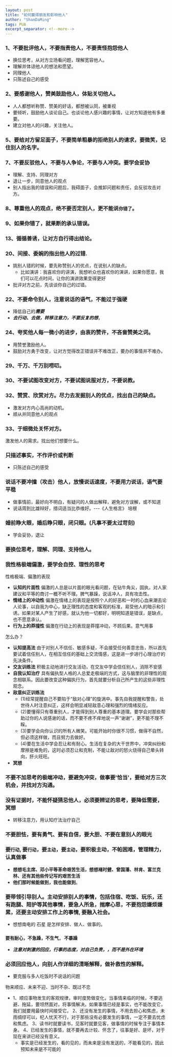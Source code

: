 ```yaml
---
layout: post
title: "如何赢得朋友和影响他人"
author: "ShanDaMing"
tags: PUA
excerpt_separator: <!--more-->
---
```


<!--more-->

### 1、不要批评他人，不要指责他人，不要责怪抱怨他人
* 换位思考，从对方立场看问题，理解宽容他人。
* 理解并体谅他人的想法和愿望。
* 同理他人
* 只陈述自己的感受

### 2、要感谢他人，赞美鼓励他人，体贴关切他人。
* 人人都想听称赞、赞美的好话，都想被认同，被重视
* 要倾听，鼓励他人谈论自己。也谈论他人感兴趣的事情，让对方知道他有多重要。
* 建立对他人的兴趣，关注他人。

### 5、要给对方留足面子，不要简单粗暴的拒绝别人的请求，要微笑，记住别人的名字。

### 7、不要反驳他人，不要与人争论，不要与人冲突。要学会妥协
* 理解、支持、同理对方
* 退让一步，同意他人的观点
* 别人指出我的错误和问题后，我碍面子，会推卸问题和责任，会反驳攻击对方。

### 8、尊重他人的观点，绝不要否定别人，更不能说`你错了`。

### 9、如果你错了，就果断的承认错误。

### 13、循循善诱，让对方自行得出结论。

### 20、间接、委婉的指出他人的过错.
* 挑别人错的时候，要先称赞别人的优点，在说别人的缺点。
	 - 比如演讲：我喜欢你的讲演，我想听众也喜欢你的演讲，如果你愿意，我们可以花点时间，让你的演讲效果变得更好
* 批评对方之前，先谈谈你自己的过错。

### 22、不要命令别人，注意说话的语气，不能过于强硬
* 降低自己的***需要***
* ***去行动、去做，转移注意力，不要反复的想***，

### 24、夸奖他人每一微小的进步，由衷的赞许，不吝啬赞美之词。
* 用赞誉激励他人。
* 鼓励对方勇于改变，让对方觉得改正错误并不难改正，要办的事情并不难办。

### 29、千万、千万别唠叨。

### 30、不要试图改变对方，不要试图说服对方，不要说教。

### 32、赞赏、欣赏对方。尽力去发掘别人的优点，找出自己的缺点。
* 激发对方内心高尚的动机。
* 顺从并同意他人的观点

### 33、于细微处关怀对方。
激发他人的需求。找出他们想要什么。

### 只描述事实，不作评价或判断
* 只陈述自己的感受

### 说话不要冲撞（攻击）他人，放慢说话速度，不要用力说话，语气要平稳
* 做事情前，最好向不明白，有疑问的人做出解释，避免对方误解，或不知道
* 说话周到比雄辩好，措词适当比恭维好。---《人生格言》 培根

### 婚前睁大眼，婚后睁只眼，闭只眼。(凡事不要太过苛刻)
* 学会妥协，退让

### 要换位思考，理解、同理、支持他人。

### 我性格极端偏激，要学会自控、理性的思考
性格极端、偏激的表现
* **认知的片面性** 偏激的人总是以片面的眼光看问题，在钻牛角尖，固执，对人家建议和平等的商讨一概不听不理。脾气暴躁，说话冲人，具有攻击性。 
* **情绪上的冲动性** 偏激在情绪上的表现是按照个人的好恶和一时的心血来潮去论人论事，以自我为中心，缺乏理性的态度和客观的标准，易受他人的暗示和引诱。如果对某人产生了好感，就认为他一切都好，明明知道是错误，是缺点，也不愿意承认。 
* **行为上的莽撞性** 偏激在行动上的表现是莽撞冲动，不顾后果。意气用事

怎么办？
* **认知提高法** 由于对别人不信任、敏感多疑，不会接受任何善意忠告，所以首先要试着信任别人，在相互信任的基础上交流情感，这是进一步进行心理治疗的先决条件。
* **交友训练法** 积极主动地进行交友活动，在交友中学会信任别人，消除不安感
* **自我认知治疗** 具有偏执型人格的人总爱走极端的方式，这与脑里的非理性的观念相联系。因此要改变这种偏执行为，首先就要分析自己所产生的这些非理性观念。 
* **敌意纠正训练法**
	 - (1)经常提醒自己不要陷于“敌对心理”的旋涡中。事先自我提醒和警告，处世待人时注意纠正，这样会明显减轻敌意心理和强烈的情绪反应。
	 - (2)要懂得只有尊重别人，才能得到别人尊重的基本道理。要学会对那些帮助过你的人说感谢的话，而不要不疼不痒地说一声“谢谢”，更不能不理不睬。
	 - (3)要学会向你认识的所有人微笑。可能开始时你很不习惯，做得不自然，但必须这样做，而且努力去做好。
	 - (4)要在生活中学会忍让和有耐心。生活在复杂的大干世界中，冲突纠纷和摩擦是难免的，这时必须忍让和克制，不能让敌对的怒火烧得自己晕头转向，肝火旺旺。
* **冥想**


### 不要不加思考的极端冲动，要避免冲突，做事要'恰当'，要给对方三次机会，并找对方沟通。

### 没有证据时，不能怀疑猜忌他人，必须要辨证的思考，要降低需要，冥想
* 转移注意力，用认知疗法治疗自己

### 不要胆怯，要有勇气、要有自信，要大胆、不要在意别人的眼光

### 要`行动`, 要`行动`，要`主动`，要`主动`，要积极主动，不帕困难，管理精力，认真做事
* **想想毛主席、邓小平等革命艰苦生活，想想褚时健、曾国潘、林肯、富兰克林、还有其他些传记写的艰苦生活**
* **他们那时候能做到，我也能做到**。

### 要带领引导别人。主动安排别人的事情，包括住宿、吃饭、玩乐，还有跑腿、陪护等其他事情，要急人所急，揣摩心思，不要抱怨嫌烦嫌累，还要主动安排工作上的事情, 要融入社会。
* 想想南电的 石星 是怎样安排、做人、做事的。

### `要有耐心，不急躁，不生气, 不暴躁`
* ***注意对刺激的回应，行事的态度，对自己负责，，而不是外在环境***

### 必须回应他人，向别人作详细的清晰解释，做补救性的解释。
* 要克服与多人吃饭时不说话的问题

物来顺应、未来不迎、当时不杂、既过不恋
* 1、顺应事物发生的客观规律，审时度势做变化，当事情来临的时候，不要逃避、拖延，要坦然面对，将事情解决。如果事情已经是事实，也不能改变它，我们就要用最快时间接受它。 2、还没有发生的事情，不用去担心和焦虑，未雨绸缪可以，杞人忧天不行，对于那些没有必要发生的事情，一定不要去忧虑和焦虑。 3、读书时就要读书，见客时就要见客，做事情的时候专注于事情本身。 4、已经发生的事情，就不要再去计较、怀念了，往事是好、是坏，对于现在来讲已经没有意义。
	 - 事实是已经发生的，看的见的，而未来是没有发送的，不能看见的，因此预知未来是不可能的
